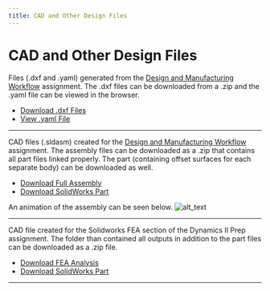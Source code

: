 ```yaml
---
title: CAD and Other Design Files
---
```



# CAD and Other Design Files


Files (.dxf and .yaml) generated from the [Design and Manufacturing Workflow](https://nbviewer.jupyter.org/url/arnoldjames98.github.io/designManufacturing.ipynb) assignment. The .dxf files can be downloaded from a .zip and the .yaml file can be viewed in the browser.

*  [Download .dxf Files](https://github.com/arnoldjames98/arnoldjames98.github.io/blob/main/other/dxf_Files.zip?raw=true)
*  [View .yaml File](https://raw.githubusercontent.com/arnoldjames98/arnoldjames98.github.io/main/manufacturing/singleLegDrawing%20-%20Sheet1_Drawing%20View1.yaml)


---

CAD files (.sldasm) created for the [Design and Manufacturing Workflow](https://nbviewer.jupyter.org/url/arnoldjames98.github.io/designManufacturing.ipynb) assignment. The assembly files can be downloaded as a .zip that contains all part files linked properly. The part (containing offset surfaces for each separate body) can be downloaded as well.

*  [Download Full Assembly](https://github.com/arnoldjames98/arnoldjames98.github.io/blob/main/other/singleLegAssemb.zip?raw=true)
*  [Download SolidWorks Part](https://github.com/arnoldjames98/arnoldjames98.github.io/blob/main/other/singleLeg.SLDPRT?raw=true)

An animation of the assembly can be seen below.
![alt_text](images/foldableAnimation_Trim.gif)

---
CAD file created for the Solidworks FEA section of the Dynamics II Prep assignment. The folder than contained all outputs in addition to the part files can be downloaded as a .zip file.
* [Download FEA Analysis](https://github.com/arnoldjames98/arnoldjames98.github.io/blob/main/other/FEA.zip?raw=true)
* [Download SolidWorks Part](https://github.com/arnoldjames98/arnoldjames98.github.io/blob/main/other/FEA.SLDPRT?raw=true)

---
